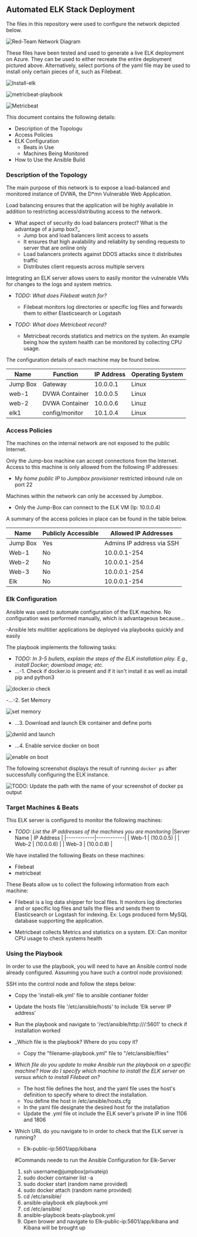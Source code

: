 ## Automated ELK Stack Deployment

The files in this repository were used to configure the network depicted below.


![Red-Team Network Diagram](Diagrams/NetworkDiagram)

These files have been tested and used to generate a live ELK deployment on Azure. They can be used to either recreate the entire deployment pictured above. Alternatively, select portions of the yaml file may be used to install only certain pieces of it, such as Filebeat.

![Install-elk](Ansible/install_elk.yml)

![metricbeat-playbook](Ansible/metricbeat-playbook.yml)

![Metricbeat](Ansible/filebeat-playbook.yml)

This document contains the following details:
- Description of the Topologu
- Access Policies
- ELK Configuration
  - Beats in Use
  - Machines Being Monitored
- How to Use the Ansible Build


### Description of the Topology

The main purpose of this network is to expose a load-balanced and monitored instance of DVWA, the D*mn Vulnerable Web Application.

Load balancing ensures that the application will be highly avaliable in addition to restricting access/distributing access to the network.
- What aspect of security do load balancers protect? What is the advantage of a jump box?_
  - Jump box and load balancers limit access to assets
  - It ensures that high avalability and reliablity by sending requests to server that are online only
  - Load balancers protects against DDOS attacks since it distributes traffic
  - Distributes client requests across multiple servers
  
Integrating an ELK server allows users to easily monitor the vulnerable VMs for changes to the logs and system metrics.
- _TODO: What does Filebeat watch for?_
  - Filebeat monitors log directories or specific log files and forwards them to either Elasticsearch or Logstash

- _TODO: What does Metricbeat record?_
  - Metricbeat records statistics and metrics on the system. An example being how the system health can be monitored by collecting CPU usage.

The configuration details of each machine may be found below.

| Name     | Function | IP Address | Operating System |
|----------|----------|------------|------------------|
| Jump Box | Gateway  | 10.0.0.1   | Linux            |
| web-1 | DVWA Container | 10.0.0.5 | Linux           |
| web-2 | DVWA Container | 10.0.0.6 | Linuz           |
| elk1  | config/monitor | 10.1.0.4 | Linux           |

### Access Policies

The machines on the internal network are not exposed to the public Internet. 

Only the Jump-box machine can accept connections from the Internet. Access to this machine is only allowed from the following IP addresses:

-  My *home public IP* to *Jumpbox provisioner* restricted inbound rule on port 22

Machines within the network can only be accessed by Jumpbox.

- Only the Jump-Box can connect to the ELK VM (Ip: 10.0.0.4)

A summary of the access policies in place can be found in the table below.

| Name     | Publicly Accessible | Allowed IP Addresses |
|----------|---------------------|----------------------|
| Jump Box | Yes             | Admins IP address via SSH    |
| Web-1    | No              | 10.0.0.1-254        |
| Web-2    | No              | 10.0.0.1-254      |
| Web-3    |No               | 10.0.0.1-254      |
|Elk       |No               | 10.0.0.1-254      |


### Elk Configuration

Ansible was used to automate configuration of the ELK machine. No configuration was performed manually, which is advantageous because...

  -Ansible lets multitier applications be deployed via playbooks quickly and easily
  
The playbook implements the following tasks:
- _TODO: In 3-5 bullets, explain the steps of the ELK installation play. E.g., install Docker; download image; etc._
- ...-1. Check if docker.io is present and if it isn't install it as well as install pip and python3

![docker.io check](Images/elk-play1.png)

-...-2. Set Memory

![set memory](Images/elk-play2.png)

- ...3. Download and launch Elk container and define ports

![dwnld and launch](Images/elk-play3.png)

- ...4. Enable service docker on boot

![enable on boot](Images/elk-play4.png)

The following screenshot displays the result of running `docker ps` after successfully configuring the ELK instance.

![TODO: Update the path with the name of your screenshot of docker ps output](Images/docker_ps_output.png)

### Target Machines & Beats
This ELK server is configured to monitor the following machines:
- _TODO: List the IP addresses of the machines you are monitoring_
  |Server Name | IP Address |
  |------------|------------|
  | Web-1 |	(10.0.0.5) |
  | Web-2	| (10.0.0.6) |
  | Web-3	| (10.0.0.8) |

We have installed the following Beats on these machines:
- Filebeat
- metricbeat

These Beats allow us to collect the following information from each machine:

- Filebeat is a log data shipper for local files. It monitors log directories and or specific log files and tails the files and sends them to Elasticsearch or Logstash for indexing. Ex: Logs produced form MySQL database supporting the application.

- Metricbeat collects Metrics and statistics on a system. EX: Can monitor CPU usage to check systems health

### Using the Playbook
In order to use the playbook, you will need to have an Ansible control node already configured. Assuming you have such a control node provisioned: 

SSH into the control node and follow the steps below:

- Copy the 'install-elk.yml' file to ansible contianer folder
- Update the hosts file '/etc/ansible/hosts' to include 'Elk server IP address'
- Run the playbook and navigate to '/ect/ansible/http://<VMIP>/:5601' to check if installation worked
  
- _Which file is the playbook? Where do you copy it?
  
  - Copy the "filename-playbook.yml" file to "/etc/ansible/files"
  
- _Which file do you update to make Ansible run the playbook on a specific machine? How do I specify which machine to install the ELK server on versus which to install Filebeat on?_
  
  - The host file defines the host, and the yaml file uses the host's definition to specify where to direct the installation. 
  - You define the host in /etc/ansible/hosts.cfg
  - In the yaml file designate the desired host for the installation
  - Update the .yml file ot include the ELK sever's private IP in line 1106 and 1806
 
- Which URL do you navigate to in order to check that the ELK server is running?
  
  - Elk-public-ip:5601/app/kibana
  
  #Commands neede to run the Ansible Configuration for Elk-Server
  1. ssh username@jumpbox(privateip)
  2. sudo docker container list -a
  3. sudo docker start (random name provided) 
  4. sudo docker attach (random name provided)
  5. cd /etc/ansible/
  6. ansible-playbook elk playbook.yml
  7. cd /etc/ansible/
  8. ansible-playbook beats-playbook.yml
  9. Open brower and navigate to Elk-public-ip:5601/app/kibana and Kibana will be brought up
  

